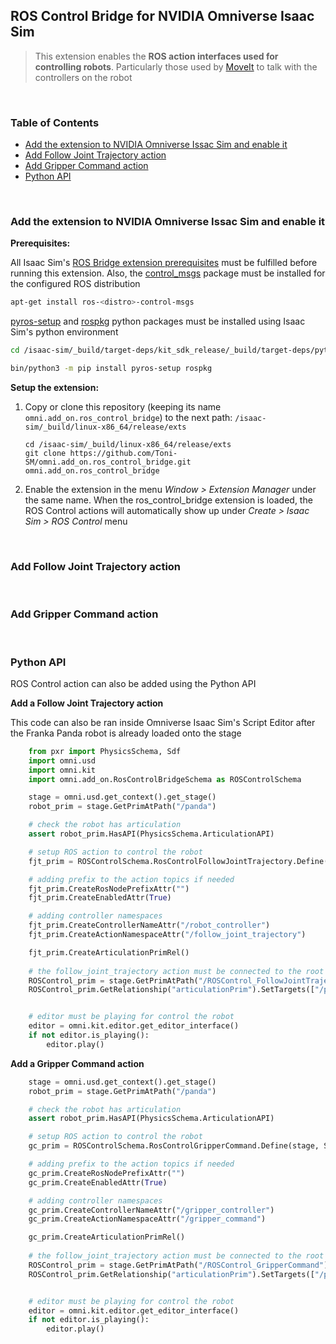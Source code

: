 ## ROS Control Bridge for NVIDIA Omniverse Isaac Sim

> This extension enables the **ROS action interfaces used for controlling robots**. Particularly those used by [MoveIt](https://moveit.ros.org/) to talk with the controllers on the robot

<br>

### Table of Contents

- [Add the extension to NVIDIA Omniverse Issac Sim and enable it](#extension)
- [Add Follow Joint Trajectory action](#follow_joint_trajectory)
- [Add Gripper Command action](#gripper_command)
- [Python API](#python-api)

<br>

<a name="extension"></a>
### Add the extension to NVIDIA Omniverse Issac Sim and enable it

**Prerequisites:**

All Isaac Sim's [ROS Bridge extension prerequisites](https://docs.omniverse.nvidia.com/app_isaacsim/app_isaacsim/ros_bridge.html#prerequisites) must be fulfilled before running this extension. Also, the [control_msgs](https://wiki.ros.org/control_msgs) package must be installed for the configured ROS distribution

```bash
apt-get install ros-<distro>-control-msgs
```

[pyros-setup](https://pypi.org/project/pyros-setup/) and [rospkg](https://pypi.org/project/rospkg/) python packages must be installed using Isaac Sim's python environment

```bash
cd /isaac-sim/_build/target-deps/kit_sdk_release/_build/target-deps/python

bin/python3 -m pip install pyros-setup rospkg
```

**Setup the extension:**

1. Copy or clone this repository (keeping its name ```omni.add_on.ros_control_bridge```) to the next path: ```/isaac-sim/_build/linux-x86_64/release/exts```

    ```
    cd /isaac-sim/_build/linux-x86_64/release/exts
    git clone https://github.com/Toni-SM/omni.add_on.ros_control_bridge.git omni.add_on.ros_control_bridge
    ```

2. Enable the extension in the menu *Window > Extension Manager* under the same name. When the ros_control_bridge extension is loaded, the ROS Control actions will automatically show up under *Create > Isaac Sim > ROS Control* menu

<br>

<a name="follow_joint_trajectory"></a>
### Add Follow Joint Trajectory action

<br>

<a name="gripper_command"></a>
### Add Gripper Command action

<br>

<a name="python-api"></a>
### Python API

ROS Control action can also be added using the Python API

**Add a Follow Joint Trajectory action**

This code can also be ran inside Omniverse Isaac Sim's Script Editor after the Franka Panda robot is already loaded onto the stage

```python
    from pxr import PhysicsSchema, Sdf
    import omni.usd
    import omni.kit
    import omni.add_on.RosControlBridgeSchema as ROSControlSchema

    stage = omni.usd.get_context().get_stage()
    robot_prim = stage.GetPrimAtPath("/panda")

    # check the robot has articulation
    assert robot_prim.HasAPI(PhysicsSchema.ArticulationAPI)

    # setup ROS action to control the robot
    fjt_prim = ROSControlSchema.RosControlFollowJointTrajectory.Define(stage, Sdf.Path("/ROSControl_FollowJointTrajectory"))

    # adding prefix to the action topics if needed
    fjt_prim.CreateRosNodePrefixAttr("")
    fjt_prim.CreateEnabledAttr(True)

    # adding controller namespaces
    fjt_prim.CreateControllerNameAttr("/robot_controller")
    fjt_prim.CreateActionNamespaceAttr("/follow_joint_trajectory")

    fjt_prim.CreateArticulationPrimRel()
    
    # the follow_joint_trajectory action must be connected to the root of the robot's articulation in order to control it
    ROSControl_prim = stage.GetPrimAtPath("/ROSControl_FollowJointTrajectory")
    ROSControl_prim.GetRelationship("articulationPrim").SetTargets(["/panda"])


    # editor must be playing for control the robot
    editor = omni.kit.editor.get_editor_interface()
    if not editor.is_playing():
        editor.play()
```
**Add a Gripper Command action**

```python
    stage = omni.usd.get_context().get_stage()
    robot_prim = stage.GetPrimAtPath("/panda")

    # check the robot has articulation
    assert robot_prim.HasAPI(PhysicsSchema.ArticulationAPI)

    # setup ROS action to control the robot
    gc_prim = ROSControlSchema.RosControlGripperCommand.Define(stage, Sdf.Path("/ROSControl_GripperCommand"))

    # adding prefix to the action topics if needed
    gc_prim.CreateRosNodePrefixAttr("")
    gc_prim.CreateEnabledAttr(True)

    # adding controller namespaces
    gc_prim.CreateControllerNameAttr("/gripper_controller")
    gc_prim.CreateActionNamespaceAttr("/gripper_command")

    gc_prim.CreateArticulationPrimRel()
    
    # the follow_joint_trajectory action must be connected to the root of the robot's articulation in order to control it
    ROSControl_prim = stage.GetPrimAtPath("/ROSControl_GripperCommand")
    ROSControl_prim.GetRelationship("articulationPrim").SetTargets(["/panda", "/panda/panda_hand/panda_finger_joint1", "/panda/panda_hand/panda_finger_joint2"])


    # editor must be playing for control the robot
    editor = omni.kit.editor.get_editor_interface()
    if not editor.is_playing():
        editor.play()
```
